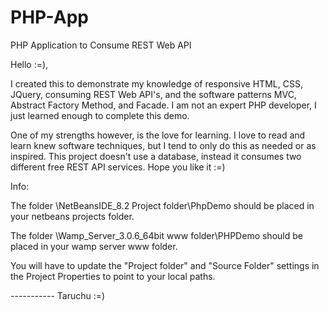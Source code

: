 # PHP-App
PHP Application to Consume REST Web API


Hello :=),



I created this to demonstrate my knowledge of responsive HTML, CSS, JQuery, consuming REST Web API's,
and the software patterns MVC, Abstract Factory Method, and Facade. I am not an expert PHP
developer, I just learned enough to complete this demo. 



One of my strengths however, is the love for learning. I love to read and learn knew software techniques, 
but I tend to only do this as needed or as inspired. This project doesn't use a database, instead it consumes two different free REST API services. Hope you like it :=)







Info:

The folder \NetBeansIDE_8.2 Project folder\PhpDemo should be placed in your netbeans projects folder.

The folder \Wamp_Server_3.0.6_64bit www folder\PHPDemo should be placed in your wamp server www folder.

You will have to update the "Project folder" and "Source Folder" settings in the Project Properties to point to your
local paths.

----------- Taruchu :=)
